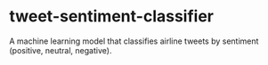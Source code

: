 # tweet-sentiment-classifier
 A machine learning model that classifies airline tweets by sentiment (positive, neutral, negative).
